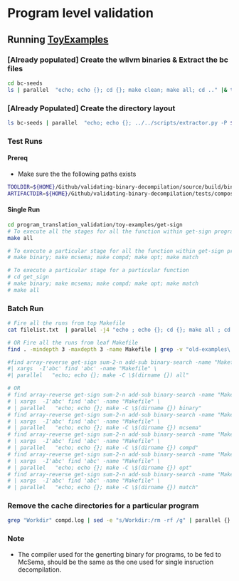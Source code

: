 # Program level validation

## Running [ToyExamples](https://github.com/sdasgup3/validating-binary-decompilation/tree/master/tests/program_translation_validation/toy-examples)

### [Already populated] Create the wllvm binaries & Extract the bc files
```bash
cd bc-seeds
ls | parallel  "echo; echo {}; cd {}; make clean; make all; cd .." |& tee ~/Junk/log
```

### [Already Populated] Create the directory layout
```bash
ls bc-seeds | parallel  "echo; echo {}; ../../scripts/extractor.py -P ${HOME}/Github/validating-binary-decompilation/source/build/lib/LLVMfunc-analyzer.so -O ./ bc-seeds/{}/{}.bc"
```

### Test Runs
#### Prereq
  - Make sure the the following paths exists
  ```bash
  TOOLDIR=${HOME}/Github/validating-binary-decompilation/source/build/bin/
  ARTIFACTDIR=${HOME}/Github/validating-binary-decompilation/tests/compositional_artifacts_single_instruction_decompilation/
  ```

#### Single Run
```bash
cd program_translation_validation/toy-examples/get-sign
# To execute all the stages for all the function within get-sign program
make all

# To execute a particular stage for all the function within get-sign program
# make binary; make mcsema; make compd; make opt; make match

# To execute a particular stage for a particular function
# cd get_sign
# make binary; make mcsema; make compd; make opt; make match
# make all
```

### Batch Run
```bash
# Fire all the runs from top Makefile
cat filelist.txt  | parallel -j4 "echo ; echo {}; cd {}; make all ; cd ..;" |& tee ~/Junk/log

# OR Fire all the runs from leaf Makefile
find . -mindepth 3 -maxdepth 3 -name Makefile | grep -v "old-examples\|bc-seeds" | parallel -j1 "echo; echo {}; make -C \$(dirname {}) all"

#find array-reverse get-sign sum-2-n add-sub binary-search -name "Makefile" \
#| xargs  -I'abc' find 'abc' -name "Makefile" \
#| parallel   "echo; echo {}; make -C \$(dirname {}) all"

# OR
# find array-reverse get-sign sum-2-n add-sub binary-search -name "Makefile" \
# | xargs  -I'abc' find 'abc' -name "Makefile" \
# | parallel   "echo; echo {}; make -C \$(dirname {}) binary"
# find array-reverse get-sign sum-2-n add-sub binary-search -name "Makefile" \
# | xargs  -I'abc' find 'abc' -name "Makefile" \
# | parallel   "echo; echo {}; make -C \$(dirname {}) mcsema"  
# find array-reverse get-sign sum-2-n add-sub binary-search -name "Makefile" \
# | xargs  -I'abc' find 'abc' -name "Makefile" \
# | parallel   "echo; echo {}; make -C \$(dirname {}) compd"  
# find array-reverse get-sign sum-2-n add-sub binary-search -name "Makefile" \
# | xargs  -I'abc' find 'abc' -name "Makefile" \
# | parallel   "echo; echo {}; make -C \$(dirname {}) opt"  
# find array-reverse get-sign sum-2-n add-sub binary-search -name "Makefile" \
# | xargs  -I'abc' find 'abc' -name "Makefile" \
# | parallel   "echo; echo {}; make -C \$(dirname {}) match"  
```

### Remove the cache directories for a particular program
```bash
grep "Workdir" compd.log | sed -e "s/Workdir:/rm -rf /g" | parallel {}
```


### Note
  -  The compiler used for the generting binary for programs, to be fed to McSema, should be the same as the one used for single insruction decompilation.
